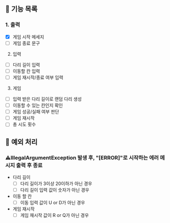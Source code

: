 ## 🚀 기능 목록
### 1. 출력
- [x] 게임 시작 메세지
- [ ] 게임 종료 문구
2. 입력
- [ ] 다리 길이 입력
- [ ] 이동할 칸 입력
- [ ] 게임 재시작/종료 여부 입력
3. 게임
- [ ] 입력 받은 다리 길이로 랜덤 다리 생성
- [ ] 이동할 수 있는 칸인지 확인
- [ ] 게임 성공/실패 여부 판단
- [ ] 게임 재시작
- [ ] 총 시도 횟수

## 🤔 예외 처리
### ⚠️IllegalArgumentException 발생 후, "[ERROR]"로 시작하는 에러 메시지 출력 후 종료
- 다리 길이
    - [ ] 다리 길이가 3이상 20이하가 아닌 경우
    - [ ] 다리 길이 입력 값이 숫자가 아닌 경우
- 이동 할 칸
    - [ ] 이동 입력 값이 U or D가 아닌 경우
- 게임 재시작
    - [ ] 게임 재시작 값이 R or Q가 아닌 경우